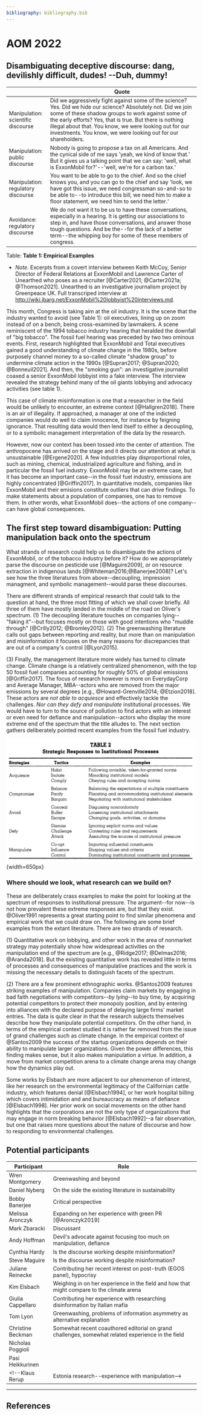 ```yaml
---
bibliography: bibliography.bib
---
```


# AOM 2022

## Disambiguating deceptive discourse: dang, devilishly difficult, dudes! --Duh, dummy!

</br>                                   | Quote
---                                     | --------------
Manipulation:<br/> scientific discourse | Did we aggressively fight against some of the science? Yes. Did we hide our science? Absolutely not. Did we join some of these shadow groups to work against some of the early efforts? Yes, that is true. But there is nothing illegal about that. You know, we were looking out for our investments. You know, we were looking out for our shareholders.
Manipulation:<br/> public discourse     | Nobody is going to propose a tax on all Americans. And the cynical side of me says 'yeah, we kind of know that.' But it gives us a talking point that we can say: 'well, what is ExxonMobil for?'--'well, we're for a carbon tax.'
Manipulation:<br/> regulatory discourse | You want to be able to go to the chief. And so the chief knows you, and you can go to the chief and say 'look, we have got this issue, we need congressman so-and-so to be able to--to introduce this bill, we need him to make a floor statement, we need him to send the letter.'
Avoidance:<br/> regulatory discourse    | We do not want it to be us to have these conversations, especially in a hearing. It is getting our associations to step in, and have those conversations, and answer those tough questions. And be the--for the lack of a better term--the whipping boy for some of these members of congress. 
Table: **Table 1: Empirical Examples**

* *Note*. Excerpts from a covert interview between Keith McCoy, Senior Director of Federal Relations at ExxonMobil and Lawrence Carter of Unearthed who poses as a recruiter [@Carter2021; @Carter2021a; @Thomson2021]. Unearthed is an investigative journalism project by Greenpeace UK. Full transcriped interview at <http://wiki.jbarg.net/ExxonMobil%20lobbyist%20interviews.md>.

This month, Congress is taking aim at the oil industry. It is the scene that the industry wanted to avoid (see Table 1): oil executives, lining up on zoom instead of on a bench, being cross-examined by lawmakers. A scene reminiscent of the 1994 tobacco industry hearing that heralded the downfall of "big tobacco". The fossil fuel hearing was preceded by two two ominous events. First, research highlighted that ExxonMobil and Total executives gained a good understanding of climate change in the 1980s, before purposely channel money to a so-called climate "shadow group" to undermine climate action in the 1990s [@Supran2017; @Supran2020; @Bonneuil2021]. And then, the "smoking gun": an investigative journalist coaxed a senior ExxonMobil lobbyist into a fake interview. The interview revealed the strategy behind many of the oil giants lobbying and advocacy activities (see table 1).

This case of climate misinformation is one that a researcher in the field would be unlikely to encounter, an extreme context [@Hallgren2018]. There is an air of illegality. If approached, a manager at one of the indicted companies would do well to claim innocence, for instance by feigning ignorance. That resulting data would then lend itself to either a decoupling, or to a symbolic management interpretation of the data by the research. 

However, now our context has been tossed into the center of attention. The anthropocene has arrived on the stage and it directs our attention at what is unsustainable [@Ergene2020]. A few industries play disproportional roles, such as mining, chemical, industrialized agriculture and fishing, and in particular the fossil fuel industry. ExxonMobil may be an extreme case, but it has become an important case--in the fossil fuel industry, emissions are highly concentrated [@Griffin2017]. In quantitative models, companies like ExxonMobil and their emisions constitute outliers that can drive findings. To make statements about a population of companies, one has to remove them. In other words, what ExxonMobil does--the actions of one company--can have global consequences.

## The first step toward disambiguation: Putting manipulation back onto the spectrum

What strands of research could help us to disambiguate the actions of ExxonMobil, or of the tobacco industry before it? How do we appropriately parse the discourse on pesticide use [@Maguire2009], or on resource extraction in indigenous lands [@Whiteman2016;@Banerjee2008]? Let's see how the three literatures from above--decoupling, impression managment, and symbolic management--would parse these discourses.







There are different strands of empirical research that could talk to the question at hand, the three most fitting of which we shall cover briefly. All three of them have mostly landed in the middle of the road on Oliver's spectrum. (1) The decoupling literature touches on companies lying--"faking it"--but focuses mostly on those with good intentions who "muddle through" [@Crilly2012; @Bromley2012]. (2) The greenwashing literature calls out gaps between reporting and reality, but more than on manipulation and misinformation it focuses on the many reasons for discrepancies that are out of a company's control [@Lyon2015]. 

\(3) Finally, the management literature more widely has turned to climate change. Climate change is a relatively centralized phenomenon, with the top 50 fossil fuel companies accounting for roughly 50% of global emissions [@Griffin2017]. The focus of research however is more on EverydayCorp and Average Manager, MBA--actors who are removed from the major emissions by several degrees [e.g., @Howard-Grenville2014; @Etzion2018]. These actors are *not able to acquiesce* and effectively tackle the challenges. *Nor can they defy and manipulate* institutional processes. We would have to turn to the source of pollution to find actors with an interest or even need for defiance and manipulation--actors who display the more extreme end of the spectrum that the title alludes to. The next section gathers deliberately pointed recent examples from the fossil fuel industry.

![Figure 1: Oliver (1991) Table 2](/uploads/Oliver_Table_2.png){width=650px}

<!--
Take for instance the qualitative work of [@Wright2017] on businesses' reframing of climate change. Their sample includes an energy company, but not -->


### Where should we look, what research can we build on?

These are deliberately crass examples to make the point for looking at the spectrum of responses to institutional pressure. The argument--for now--is not how prevalent these extreme responses are, but that they exist. @Oliver1991 represents a great starting point to find similar phenomena and empirical work that we could draw on. The following are some brief examples from the extant literature. There are two strands of research. 

\(1) Quantitative work on lobbying, and other work in the area of nonmarket strategy may potentially show how widespread activities on the manipulation end of the spectrum are [e.g., @Ridge2017; @Delmas2016; @Aranda2018]. But the existing quantitative work has revealed little in terms of processes and consequences of manipulative practices and the work is missing the necessary details to distinguish facets of the spectrum.

\(2) There are a few prominent ethnographic works. @Santos2009 features striking examples of manipulation. Companies claim markets by engaging in bad faith negotiations with competitors--*by lying*--to buy time, by acquiring potential competitors to protect their monopoly position, and by entering into alliances with the declared purpose of delaying large firms' market entries. The data is quite clear in that the research subjects themselves describe how they manipulate potential competitors. On the other hand, in terms of the empirical context studied it is rather far removed from the issue of grand challenges such as climate change. In the empirical context of @Santos2009 the success of the startup organizations depends on their ability to manipulate larger organizations. Given the power differences, this finding makes sense, but it also makes manipulation a virtue. In addition, a move from market competition arena to a climate change arena may change how the dynamics play out.

Some works by Elsbach are more adjacent to our phenomenon of interest, like her research on the environmental legitimacy of the Californian cattle industry, which features denial [@Elsbach1994], or her work hospital billing which covers intimidation and and bureaucracy as means of defiance [@Elsbach1998]. Her prior work on social movements on the other hand highlights that the corporations are not the only type of organizations that may engage in norm breaking behavior [@Elsbach1992]--a fair observation, but one that raises more questions about the nature of discourse and how to responding to environmental challenges.

<!-- > *Annotation*: This section takes @Oliver1991 as a starting point to identify potentially relevant research. It also picks up work on lobbying that has been procured from @Fleming2014. The idea is to look at work that is further removed and draw on that work to create a research agenda for the intersection that has been identified in the first paragraph/section. I am currently compiling my material into a table flesh out this section, see: <http://wiki.jbarg.net/Lobbying.md>.-->

## Potential participants

Participant         | Role
---                 | -----------
Wren Montgomery     | Greenwashing and beyond
Daniel Nyberg       | On the side the existing literature in sustainability
Bobby Banerjee      | Critical perspective
Melissa Aronczyk    | Expanding on her experience with green PR [@Aronczyk2019]
Mark Zbaracki       | Discussant
Andy Hoffman        | Devil's advocate against focusing too much on manipulation, defiance
Cynthia Hardy       | Is the discourse working despite misinformation?
Steve Maguire       | Is the discourse working despite misinformation?
Juliane Reinecke    | Contributing her recent interest on post-truth (EGOS panel), hypocrisy
Kim Elsbach         | Weighing in on her experience in the field and how that might compare to the climate arena
Giulia Cappellaro   | Contributing her experience with researching disinformation by Italian mafia
Tom Lyon            | Greenwashing, problems of information asymmetry as alternative explanation
Christine Beckman   | Somewhat recent coauthored editorial on grand challenges, somewhat related experience in the field
Nicholas Poggioli   |
Pasi Heikkurinen    |
<!--Klaus Rerup         | Estonia research--experience with manipulation-->

<!--@Oliver1991 provides us with a spectrum of potential responses to institutional pressure. There were inquiries into the full range of responses, most notably by Kim Elsbach [@Elsbach1994, @Elsbach1998]. -->

<!--## People-->

<!--Who?                            | Phenomenon                        | Paper/reasoning                   | Notes-->
<!-----                             | ---                               | ---                               | ----->
<!--Wren Montgomery                 | Greenwashing                      | @Lyon2015                         | -->
<!--Giulia Cappellaro               | Mafia--strategic ambiguity        | @Cappellaro2021                   | -->
<!--Melissa Aronczyk                | Green PR                          | @Aronczyk2019                     | -->
<!--Juliane Reinecke                | Post-truth (EGOS), hypocrisy      | @Lauriano2021, @Reinecke2021      | -->
<!--Klaus Rerup                     | Estonia disaster                  | @Rerup2021                        | -->



<!--Person or reference             | Quadrant                          | Reasoning/Paper-->
<!-----                             | ---                               | ----------->
<!--Klaus Rerup                     |                                   | Rerup et al...-->
<!--@Wright2017                     | Low validity & high reliability   | An Inconvenient Truth: How Organizations Translate Climate Change into Business as Usual-->
<!--Juliane Reinecke                | Reliability                       | Consortium--and paper? Not sure-->
<!--@Grodal2017a                    | High reliability & high validity  | How does a Grand Challenge Become Displaced? Explaining the Duality of Field Mobilizationg-->
<!--Linda Argote                    | High validity                     |-->
<!--Wren Montgomery                 | Low validity & low reliability    | Greenwashing ++ whatever is going to come-->
<!--@Cappellaro2021                 | Low validity & low reliability    | Maintaining Strategic Ambiguity for Protection: Struggles over Opacity, Equivocality, and Absurdity around the Sicilian Mafia-->
<!--Santi Furnari, Bryant A. Hudson | Reliability?                      | Consortium with Juliane Reinecke         -->
<!--JP Vergne                       | High validity & low reliability?  | Arms industry research-->

<!--## Papers-->

<!--Reference       | Title             | Summary-->
<!-----             | ---               | ----->
<!--@Litrico2017    | The Evolution of Issue Interpretation within Organizational Fields: Actor Positions, Framing Trajectories, and Field Settlement | How does a frame come to be shared -> _reliable_-->
<!--@Schussler2014  | On Melting Summits: The Limitations of Field-Configuring Events as Catalysts of Change in Transnational Climate Policy | The shortcomings of regulatory learning-->

---

## References